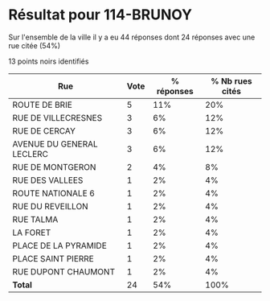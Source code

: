 # Résultat pour 114-BRUNOY

Sur l'ensemble de la ville il y a eu 44 réponses dont 24 réponses avec une rue citée (54%)

13 points noirs identifiés

| Rue | Vote | % réponses | % Nb rues cités|
|-----|------|------------|----------------|
| ROUTE DE BRIE | 5 | 11% | 20%|
| RUE DE VILLECRESNES | 3 | 6% | 12%|
| RUE DE CERCAY | 3 | 6% | 12%|
| AVENUE DU GENERAL LECLERC | 3 | 6% | 12%|
| RUE DE MONTGERON | 2 | 4% | 8%|
| RUE DES VALLEES | 1 | 2% | 4%|
| ROUTE NATIONALE 6 | 1 | 2% | 4%|
| RUE DU REVEILLON | 1 | 2% | 4%|
| RUE TALMA | 1 | 2% | 4%|
| LA FORET | 1 | 2% | 4%|
| PLACE DE LA PYRAMIDE | 1 | 2% | 4%|
| PLACE SAINT PIERRE | 1 | 2% | 4%|
| RUE DUPONT CHAUMONT | 1 | 2% | 4%|
| **Total** | 24 | 54% | 100%|
